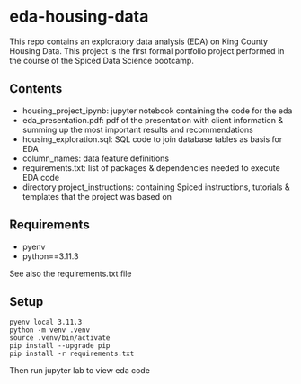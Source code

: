 # eda-housing-data
This repo contains an exploratory data analysis (EDA) on King County Housing Data.
This project is the first formal portfolio project performed in the course of the Spiced Data Science bootcamp.

## Contents
* housing_project_ipynb: jupyter notebook containing the code for the eda
* eda_presentation.pdf: pdf of the presentation with client information & summing up the most important results and recommendations
* housing_exploration.sql: SQL code to join database tables as basis for EDA
* column_names: data feature definitions
* requirements.txt: list of packages & dependencies needed to execute EDA code
* directory project_instructions: containing Spiced instructions, tutorials & templates that the project was based on

## Requirements

- pyenv
- python==3.11.3

See also the requirements.txt file


## Setup

    pyenv local 3.11.3
    python -m venv .venv
    source .venv/bin/activate
    pip install --upgrade pip
    pip install -r requirements.txt

Then run jupyter lab to view eda code
